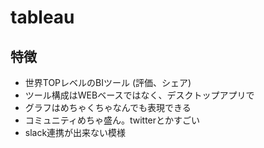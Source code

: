 # tableau
## 特徴
- 世界TOPレベルのBIツール (評価、シェア)
- ツール構成はWEBベースではなく、デスクトップアプリで
- グラフはめちゃくちゃなんでも表現できる
- コミュニティめちゃ盛ん。twitterとかすごい
- slack連携が出来ない模様